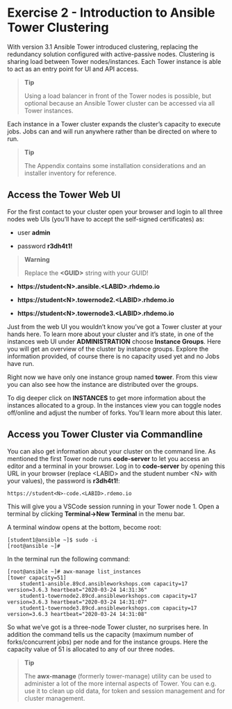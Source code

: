 # Exercise 2 - Introduction to Ansible Tower Clustering

With version 3.1 Ansible Tower introduced clustering, replacing the
redundancy solution configured with active-passive nodes. Clustering
is sharing load between Tower nodes/instances. Each Tower instance is
able to act as an entry point for UI and API access.

> **Tip**
>
> Using a load balancer in front of the Tower nodes is
> possible, but optional because an Ansible Tower cluster can be
> accessed via all Tower instances.

Each instance in a Tower cluster expands the cluster’s capacity to
execute jobs. Jobs can and will run anywhere rather than be directed on
where to run.

> **Tip**
>
> The Appendix contains some installation considerations and an
> installer inventory for reference.

## Access the Tower Web UI

For the first contact to your cluster open your browser and login to all
three nodes web UIs (you’ll have to accept the self-signed certificates)
as:

  - user **admin**

  - password **r3dh4t1\!**

> **Warning**
>
> Replace the **&lt;GUID&gt;** string with your GUID\!

  - **https://student\<N>.ansible.\<LABID>.rhdemo.io**

  - **https://student\<N>.towernode2.\<LABID>.rhdemo.io**

  - **https://student\<N>.towernode3.\<LABID>.rhdemo.io**

Just from the web UI you wouldn’t know you’ve got a Tower cluster at
your hands here. To learn more about your cluster and it’s state, in one
of the instances web UI under **ADMINISTRATION** choose **Instance
Groups**. Here you will get an overview of the cluster by instance
groups. Explore the information provided, of course there is no capacity
used yet and no Jobs have run.

Right now we have only one instance group named **tower**. From this view you can also see how the instance are distributed over the groups.

To dig deeper click on **INSTANCES** to get more
information about the instances allocated to a group. In the instances
view you can toggle nodes off/online and adjust the number of forks.
You’ll learn more about this later.

## Access you Tower Cluster via Commandline

You can also get information about your cluster on the command line. As mentioned the first Tower node runs **code-server** to let you access an editor and a terminal in your browser. Log in to **code-server** by opening this URL in your browser (replace \<LABID> and the student number \<N> with your values), the password is **r3dh4t1!**:

    https://student<N>-code.<LABID>.rdemo.io

This will give you a VSCode session running in your Tower node 1. Open a terminal by clicking **Terminal->New Terminal** in the menu bar.

A terminal window opens at the bottom, become root:

    [student1@ansible ~]$ sudo -i
    [root@ansible ~]#

In the terminal run the following command:

    [root@ansible ~]# awx-manage list_instances
    [tower capacity=51]
        student1-ansible.89cd.ansibleworkshops.com capacity=17 version=3.6.3 heartbeat="2020-03-24 14:31:36"
        student1-towernode2.89cd.ansibleworkshops.com capacity=17 version=3.6.3 heartbeat="2020-03-24 14:31:07"
        student1-towernode3.89cd.ansibleworkshops.com capacity=17 version=3.6.3 heartbeat="2020-03-24 14:31:08"

So what we’ve got is a three-node Tower cluster, no surprises here. In
addition the command tells us the capacity (maximum number of
forks/concurrent jobs) per node and for the instance groups. Here the
capacity value of 51 is allocated to any of our three nodes.

> **Tip**
>
> The **awx-manage** (formerly tower-manage) utility can be used to
> administer a lot of the more internal aspects of Tower. You can e.g.
> use it to clean up old data, for token and session management and for
> cluster management.
